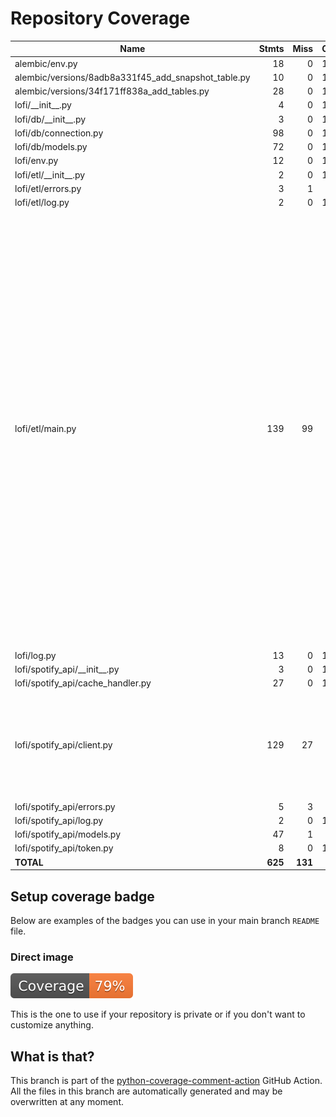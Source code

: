 # Repository Coverage



| Name                                                   |    Stmts |     Miss |   Cover |   Missing |
|------------------------------------------------------- | -------: | -------: | ------: | --------: |
| alembic/env.py                                         |       18 |        0 |    100% |           |
| alembic/versions/8adb8a331f45\_add\_snapshot\_table.py |       10 |        0 |    100% |           |
| alembic/versions/34f171ff838a\_add\_tables.py          |       28 |        0 |    100% |           |
| lofi/\_\_init\_\_.py                                   |        4 |        0 |    100% |           |
| lofi/db/\_\_init\_\_.py                                |        3 |        0 |    100% |           |
| lofi/db/connection.py                                  |       98 |        0 |    100% |           |
| lofi/db/models.py                                      |       72 |        0 |    100% |           |
| lofi/env.py                                            |       12 |        0 |    100% |           |
| lofi/etl/\_\_init\_\_.py                               |        2 |        0 |    100% |           |
| lofi/etl/errors.py                                     |        3 |        1 |     67% |         3 |
| lofi/etl/log.py                                        |        2 |        0 |    100% |           |
| lofi/etl/main.py                                       |      139 |       99 |     29% |21, 25-33, 41-43, 47-50, 56-65, 69-72, 76-78, 82-85, 89-96, 100, 104-119, 123-125, 129, 133-138, 142-149, 153-158, 163-169, 173-177, 181-184, 188-201, 211-213, 217-220, 226-232, 236-239, 243-256, 266-268 |
| lofi/log.py                                            |       13 |        0 |    100% |           |
| lofi/spotify\_api/\_\_init\_\_.py                      |        3 |        0 |    100% |           |
| lofi/spotify\_api/cache\_handler.py                    |       27 |        0 |    100% |           |
| lofi/spotify\_api/client.py                            |      129 |       27 |     79% |125-135, 147-158, 174-178, 204-211, 215-217 |
| lofi/spotify\_api/errors.py                            |        5 |        3 |     40% |       3-5 |
| lofi/spotify\_api/log.py                               |        2 |        0 |    100% |           |
| lofi/spotify\_api/models.py                            |       47 |        1 |     98% |        66 |
| lofi/spotify\_api/token.py                             |        8 |        0 |    100% |           |
|                                              **TOTAL** |  **625** |  **131** | **79%** |           |


## Setup coverage badge

Below are examples of the badges you can use in your main branch `README` file.

### Direct image

[![Coverage badge](https://github.com/RomeoDespres/lofi/raw/python-coverage-comment-action-data/badge.svg)](https://github.com/RomeoDespres/lofi/tree/python-coverage-comment-action-data)

This is the one to use if your repository is private or if you don't want to customize anything.



## What is that?

This branch is part of the
[python-coverage-comment-action](https://github.com/marketplace/actions/python-coverage-comment)
GitHub Action. All the files in this branch are automatically generated and may be
overwritten at any moment.